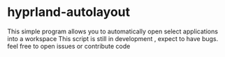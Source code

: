 # hyprland-autolayout
This simple program allows you to automatically open select applications into a workspace
This script is still in development , expect to have bugs. feel free to open issues or contribute code

